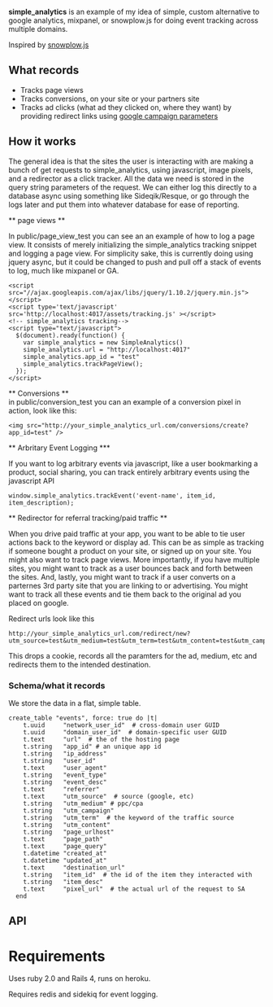 **simple_analytics** is an example of my idea of simple, custom alternative to google analytics, mixpanel, or snowplow.js for doing event tracking across multiple domains.

Inspired by [snowplow.js](http://github.com/snowplow/snowplow)


## What records

*  Tracks page views 
*  Tracks conversions, on your site or your partners site
*  Tracks ad clicks (what ad they clicked on, where they want) by providing redirect links using [google campaign parameters](https://support.google.com/analytics/answer/1033867?hl=en)

## How it works

The general idea is that the sites the user is interacting with are making a bunch of get requests to simple_analytics, using javascript, image pixels, and a redirector as a click tracker.  All the data we need is stored in the query string parameters of the request.   We can either log this directly to a database async using something like Sideqik/Resque, or go through the logs later and put them into whatever database for ease of reporting.

** page views ** 

In public/page_view_test  you can see an an example of how to log a page view.  It consists of merely initializing the simple_analytics tracking snippet and logging a page view.   For simplicity sake, this is currently doing using jquery async, but it could be changed to push and pull off a stack of events to log, much like mixpanel or GA.

    <script src="//ajax.googleapis.com/ajax/libs/jquery/1.10.2/jquery.min.js"></script>
    <script type='text/javascript' src='http://localhost:4017/assets/tracking.js' ></script>
    <!-- simple_analytics tracking-->
    <script type="text/javascript">
      $(document).ready(function() {
        var simple_analytics = new SimpleAnalytics()
        simple_analytics.url = "http://localhost:4017"
        simple_analytics.app_id = "test"
        simple_analytics.trackPageView();
      });
    </script>

** Conversions **  
in public/conversion_test you can an example of a conversion pixel in action, look like this:  

    <img src="http://your_simple_analytics_url.com/conversions/create?app_id=test" />


** Arbritary Event Logging *** 

If you want to log arbitrary events via javascript, like a user bookmarking a product, social sharing, you can track entirely arbitrary events using the javascript API

    window.simple_analytics.trackEvent('event-name', item_id, item_description);


** Redirector for referral tracking/paid traffic ** 

When you drive paid traffic at your app, you want to be able to tie user actions back to the keyword or display ad.  This can be as simple as tracking if someone bought a product on your site, or signed up on your site.  You might also want to track page views.   More importantly, if you have multiple sites, you might want to track as a user bounces back and forth between the sites.   And, lastly, you might want to track if a user converts on a parternes 3rd party site that you are linking to or advertising.   You might want to track all these events and tie them back to the original ad you placed on google. 

Redirect urls look like this

    http://your_simple_analytics_url.com/redirect/new?utm_source=test&utm_medium=test&utm_term=test&utm_content=test&utm_campaign=test&dest=SOME_ENCODED_URL
    
This drops a cookie, records all the paramters for the ad, medium, etc and redirects them to the intended destination.    

### Schema/what it records

We store the data in a flat, simple table.   

    create_table "events", force: true do |t|
	    t.uuid     "network_user_id"  # cross-domain user GUID
	    t.uuid     "domain_user_id"  # domain-specific user GUID
	    t.text     "url"  # the of the hosting page
	    t.string   "app_id" # an unique app id
	    t.string   "ip_address"
	    t.string   "user_id"
	    t.text     "user_agent"
	    t.string   "event_type" 
	    t.string   "event_desc"
	    t.text     "referrer"
	    t.text     "utm_source"  # source (google, etc)
	    t.string   "utm_medium" # ppc/cpa
	    t.string   "utm_campaign"   
	    t.string   "utm_term"  # the keyword of the traffic source
	    t.string   "utm_content"  
	    t.string   "page_urlhost"
	    t.text     "page_path"
	    t.text     "page_query"
	    t.datetime "created_at"
	    t.datetime "updated_at"
	    t.text     "destination_url"
	    t.string   "item_id"  # the id of the item they interacted with
	    t.string   "item_desc" 
	    t.text     "pixel_url"  # the actual url of the request to SA
	  end



## API

# Requirements
Uses ruby 2.0 and Rails 4, runs on heroku.

Requires redis and sidekiq for event logging.




